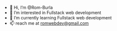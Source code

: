 - 👋 Hi, I’m @Rom-Burla
- 👀 I’m interested in Fullstack web development
- 🌱 I’m currently learning Fullstack web development
- 📫 reach me at romwebdev@gmail.com

<!---
Rom-Burla/Rom-Burla is a ✨ special ✨ repository because its `README.md` (this file) appears on your GitHub profile.
You can click the Preview link to take a look at your changes.
--->
